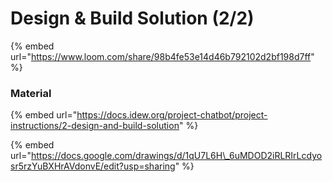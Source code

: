 # Design & Build Solution \(2/2\)

{% embed url="https://www.loom.com/share/98b4fe53e14d46b792102d2bf198d7ff" %}

### Material

{% embed url="https://docs.idew.org/project-chatbot/project-instructions/2-design-and-build-solution" %}

{% embed url="https://docs.google.com/drawings/d/1qU7L6H\_6uMDOD2iRLRIrLcdyosr5rzYuBXHrAVdonvE/edit?usp=sharing" %}



